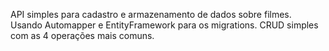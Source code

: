 API simples para cadastro e armazenamento de dados sobre filmes.
Usando Automapper e EntityFramework para os migrations.
CRUD simples com as 4 operações mais comuns.
